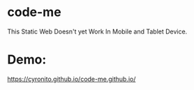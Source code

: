# code-me
This Static Web Doesn't yet Work In Mobile and Tablet Device.

<h1>Demo:</h1>
<a href="https://cyronito.github.io/code-me.github.io/">https://cyronito.github.io/code-me.github.io/</a>
